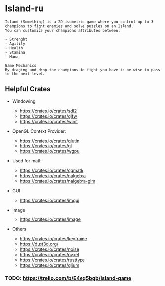 # Island-ru

    Island (Something) is a 2D isometric game where you control up to 3 champions to fight enemies and solve puzzles on an Island.
    You can customize your champions attributes between:

    - Strenght
    - Agility
    - Health
    - Stamina
    - Mana

    Game Mechanics
    By draging and drop the champions to fight you have to be wise to pass to the next level.

## Helpful Crates

- Windowing
    - https://crates.io/crates/sdl2
    - https://crates.io/crates/glfw
    - https://crates.io/crates/winit

- OpenGL Context Provider:
    - https://crates.io/crates/glutin
    - https://crates.io/crates/gl
    - https://crates.io/crates/wgpu

- Used for math:
    - https://crates.io/crates/cgmath
    - https://crates.io/crates/nalgebra
    - https://crates.io/crates/nalgebra-glm

- GUI
    - https://crates.io/crates/imgui

- Image
    - https://crates.io/crates/image
    
- Others
    - https://crates.io/crates/keyframe
    - https://dust3d.org/
    - https://crates.io/crates/noise
    - https://crates.io/crates/pyxel
    - https://crates.io/crates/rusttype
    - https://crates.io/crates/glium


### TODO: https://trello.com/b/E4eq5bgb/island-game
